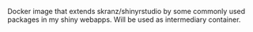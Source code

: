 Docker image that extends skranz/shinyrstudio by some commonly used packages in my shiny webapps. Will be used as intermediary container.
